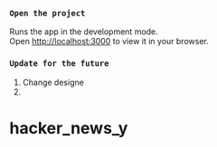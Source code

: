 ### `Open the project`

Runs the app in the development mode.\
Open [http://localhost:3000](http://localhost:3000) to view it in your browser.

### `Update for the future`

1. Change designe
2.
# hacker_news_y
